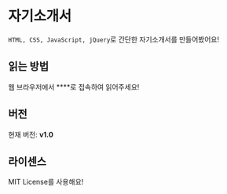 # 자기소개서
`HTML, CSS, JavaScript, jQuery`로 간단한 자기소개서를 만들어봤어요!

## 읽는 방법
웹 브라우저에서 **[]()**로 접속하여 읽어주세요!

## 버전
현재 버전: **v1.0**

## 라이센스
MIT License를 사용해요!
